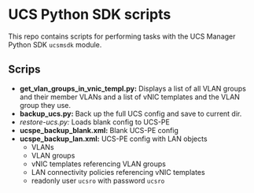 # UCS Python SDK scripts
This repo contains scripts for performing tasks with the UCS Manager Python SDK `ucsmsdk` module.

## Scrips
* __get_vlan_groups_in_vnic_templ.py:__ Displays a list of all VLAN groups and their member VLANs and a list of vNIC templates and the VLAN group they use.
* __backup_ucs.py:__ Back up the full UCS config and save to current dir.
* __restore_-_ucs.py:__ Loads blank config to UCS-PE
* __ucspe_backup_blank.xml:__ Blank UCS-PE config
* __ucspe_backup_lan.xml:__ UCS-PE config with LAN objects
  - VLANs
  - VLAN groups
  - vNIC templates referencing VLAN groups
  - LAN connectivity policies referencing vNIC templates
  - readonly user `ucsro` with password `ucsro`
